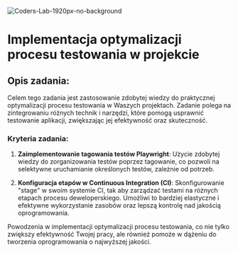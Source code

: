 ![Coders-Lab-1920px-no-background](https://user-images.githubusercontent.com/30623667/104709394-2cabee80-571f-11eb-9518-ea6a794e558e.png)


# Implementacja optymalizacji procesu testowania w projekcie

## Opis zadania:
Celem tego zadania jest zastosowanie zdobytej wiedzy do praktycznej optymalizacji procesu testowania w Waszych projektach. Zadanie polega na zintegrowaniu różnych technik i narzędzi, które pomogą usprawnić testowanie aplikacji, zwiększając jej efektywność oraz skuteczność.

### Kryteria zadania:
1. **Zaimplementowanie tagowania testów Playwright**: Użycie zdobytej wiedzy do zorganizowania testów poprzez tagowanie, co pozwoli na selektywne uruchamianie określonych testów, zależnie od potrzeb.

2. **Konfiguracja etapów w Continuous Integration (CI)**: Skonfigurowanie "stage" w swoim systemie CI, tak aby zarządzać testami na różnych etapach procesu deweloperskiego. Umożliwi to bardziej elastyczne i efektywne wykorzystanie zasobów oraz lepszą kontrolę nad jakością oprogramowania.

Powodzenia w implementacji optymalizacji procesu testowania, co nie tylko zwiększy efektywność Twojej pracy, ale również pomoże w dążeniu do tworzenia oprogramowania o najwyższej jakości.